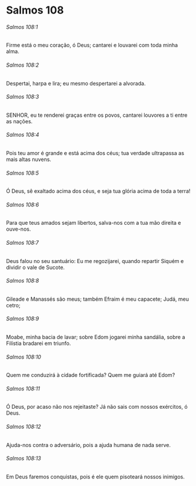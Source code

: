 # Salmos 108

###### Salmos 108:1

Firme está o meu coração, ó Deus; cantarei e louvarei com toda minha alma.

###### Salmos 108:2

Despertai, harpa e lira; eu mesmo despertarei a alvorada.

###### Salmos 108:3

SENHOR, eu te renderei graças entre os povos, cantarei louvores a ti entre as nações.

###### Salmos 108:4

Pois teu amor é grande e está acima dos céus; tua verdade ultrapassa as mais altas nuvens.

###### Salmos 108:5

Ó Deus, sê exaltado acima dos céus, e seja tua glória acima de toda a terra!

###### Salmos 108:6

Para que teus amados sejam libertos, salva-nos com a tua mão direita e ouve-nos.

###### Salmos 108:7

Deus falou no seu santuário: Eu me regozijarei, quando repartir Siquém e dividir o vale de Sucote.

###### Salmos 108:8

Gileade e Manassés são meus; também Efraim é meu capacete; Judá, meu cetro;

###### Salmos 108:9

Moabe, minha bacia de lavar; sobre Edom jogarei minha sandália, sobre a Filístia bradarei em triunfo.

###### Salmos 108:10

Quem me conduzirá à cidade fortificada? Quem me guiará até Edom?

###### Salmos 108:11

Ó Deus, por acaso não nos rejeitaste? Já não sais com nossos exércitos, ó Deus.

###### Salmos 108:12

Ajuda-nos contra o adversário, pois a ajuda humana de nada serve.

###### Salmos 108:13

Em Deus faremos conquistas, pois é ele quem pisoteará nossos inimigos.

